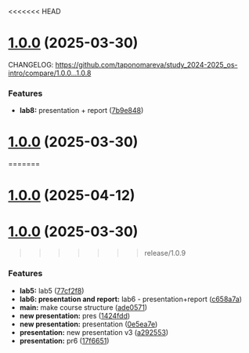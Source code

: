 <<<<<<< HEAD
# [1.0.0](https://github.com/taponomareva/study_2024-2025_os-intro/compare/1.0.0...1.0.8) (2025-03-30)

CHANGELOG: https://github.com/taponomareva/study_2024-2025_os-intro/compare/1.0.0...1.0.8

### Features

* **lab8:** presentation + report ([7b9e848](https://github.com/taponomareva/study_2024-2025_os-intro/commit/7b9e8485ba8b0df3f006d11039504257cbfc73e3))


# [1.0.0](https://github.com/taponomareva/study_2024-2025_os-intro/compare/1.0.0...1.0.8) (2025-03-30)
=======
# [1.0.0](https://github.com/taponomareva/os-intro/compare/v1.0.8...v1.0.0) (2025-04-12)



# [1.0.0](https://github.com/taponomareva/os-intro/compare/1.0.3...1.0.0) (2025-03-30)
>>>>>>> release/1.0.9


### Features

* **lab5:** lab5 ([77cf2f8](https://github.com/taponomareva/study_2024-2025_os-intro/commit/77cf2f8d54fd1f6863b82aea9b32b5084aa6635f))
* **lab6: presentation and report:** lab6 - presentation+report ([c658a7a](https://github.com/taponomareva/study_2024-2025_os-intro/commit/c658a7a7d1e5591e252416cae09a94464434b834))
* **main:** make course structure ([ade0571](https://github.com/taponomareva/study_2024-2025_os-intro/commit/ade0571965d414c2d4f19d6ce94d08c49e7c6515))
* **new presentation:** pres ([1424fdd](https://github.com/taponomareva/study_2024-2025_os-intro/commit/1424fddc354eb45a9eb2a4aaa82877336419e728))
* **new presentation:** presentation ([0e5ea7e](https://github.com/taponomareva/study_2024-2025_os-intro/commit/0e5ea7ea50a06c63fccded47fe6c13a57732f1a9))
* **presentation:** new presentation v3 ([a292553](https://github.com/taponomareva/study_2024-2025_os-intro/commit/a292553bfa40a95247f3d5844637e0833651bf15))
* **presentation:** pr6 ([17f6651](https://github.com/taponomareva/study_2024-2025_os-intro/commit/17f6651b32f81888f549b84ab5b6bf598da596a6))



